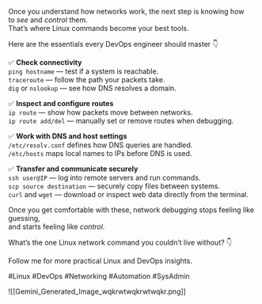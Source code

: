 Once you understand how networks work, the next step is knowing how to _see_ and _control_ them.  
That’s where Linux commands become your best tools.

Here are the essentials every DevOps engineer should master 👇

✅ **Check connectivity**  
`ping hostname` — test if a system is reachable.  
`traceroute` — follow the path your packets take.  
`dig` or `nslookup` — see how DNS resolves a domain.

✅ **Inspect and configure routes**  
`ip route` — show how packets move between networks.  
`ip route add/del` — manually set or remove routes when debugging.

✅ **Work with DNS and host settings**  
`/etc/resolv.conf` defines how DNS queries are handled.  
`/etc/hosts` maps local names to IPs before DNS is used.

✅ **Transfer and communicate securely**  
`ssh user@IP` — log into remote servers and run commands.  
`scp source destination` — securely copy files between systems.  
`curl` and `wget` — download or inspect web data directly from the terminal.

Once you get comfortable with these, network debugging stops feeling like guessing,  
and starts feeling like _control_.

What’s the one Linux network command you couldn’t live without? 👇

Follow me for more practical Linux and DevOps insights.

#Linux #DevOps #Networking #Automation #SysAdmin

![[Gemini_Generated_Image_wqkrwtwqkrwtwqkr.png]]
